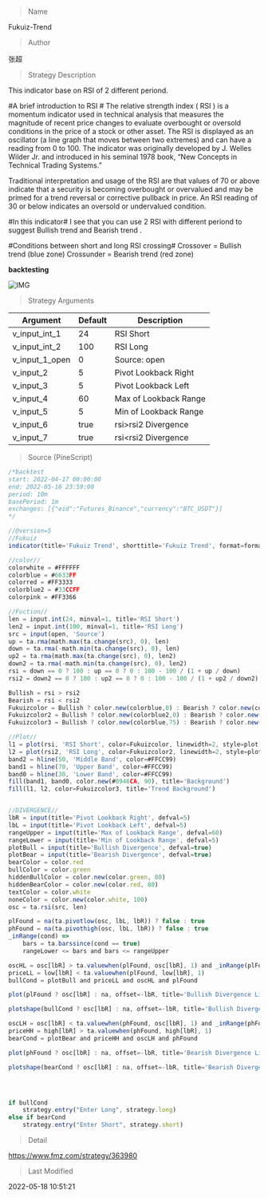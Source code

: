 
> Name

Fukuiz-Trend

> Author

张超

> Strategy Description

This indicator base on RSI of 2 different periond.

#A brief introduction to RSI #
The relative strength index ( RSI ) is a momentum indicator used in technical analysis that measures the magnitude of recent price changes to evaluate overbought or oversold conditions in the price of a stock or other asset. The RSI is displayed as an oscillator (a line graph that moves between two extremes) and can have a reading from 0 to 100. The indicator was originally developed by J. Welles Wilder Jr. and introduced in his seminal 1978 book, “New Concepts in Technical Trading Systems.”

Traditional interpretation and usage of the RSI are that values of 70 or above indicate that a security is becoming overbought or overvalued and may be primed for a trend reversal or corrective pullback in price. An RSI reading of 30 or below indicates an oversold or undervalued condition.

#In this indicator#
I see that you can use 2 RSI with different periond to suggest Bullish trend and Bearish trend .

#Conditions between short and long RSI crossing#
Crossover = Bullish trend (blue zone)
Crossunder = Bearish trend (red zone)

**backtesting**

 ![IMG](https://www.fmz.com/upload/asset/11cc3389245551b4231.png) 



> Strategy Arguments



|Argument|Default|Description|
|----|----|----|
|v_input_int_1|24|RSI Short|
|v_input_int_2|100|RSI Long|
|v_input_1_open|0|Source: open|high|low|close|hl2|hlc3|hlcc4|ohlc4|
|v_input_2|5|Pivot Lookback Right|
|v_input_3|5|Pivot Lookback Left|
|v_input_4|60|Max of Lookback Range|
|v_input_5|5|Min of Lookback Range|
|v_input_6|true|rsi>rsi2 Divergence|
|v_input_7|true|rsi<rsi2 Divergence|


> Source (PineScript)

``` javascript
/*backtest
start: 2022-04-17 00:00:00
end: 2022-05-16 23:59:00
period: 10m
basePeriod: 1m
exchanges: [{"eid":"Futures_Binance","currency":"BTC_USDT"}]
*/

//@version=5
//Fukuiz
indicator(title='Fukuiz Trend', shorttitle='Fukuiz Trend', format=format.price, precision=2, timeframe='')

//color//
colorwhite = #FFFFFF
colorblue = #6633FF
colorred = #FF3333
colorblue2 = #33CCFF
colorpink = #FF3366

//Fuction//
len = input.int(24, minval=1, title='RSI Short')
len2 = input.int(100, minval=1, title='RSI Long')
src = input(open, 'Source')
up = ta.rma(math.max(ta.change(src), 0), len)
down = ta.rma(-math.min(ta.change(src), 0), len)
up2 = ta.rma(math.max(ta.change(src), 0), len2)
down2 = ta.rma(-math.min(ta.change(src), 0), len2)
rsi = down == 0 ? 100 : up == 0 ? 0 : 100 - 100 / (1 + up / down)
rsi2 = down2 == 0 ? 100 : up2 == 0 ? 0 : 100 - 100 / (1 + up2 / down2)

Bullish = rsi > rsi2
Bearish = rsi < rsi2
Fukuizcolor = Bullish ? color.new(colorblue,0) : Bearish ? color.new(colorred,0) : na
Fukuizcolor2 = Bullish ? color.new(colorblue2,0) : Bearish ? color.new(colorpink,0) : na
Fukuizcolor3 = Bullish ? color.new(colorblue,75) : Bearish ? color.new(colorred,75) : na

//Plot//
l1 = plot(rsi, 'RSI Short', color=Fukuizcolor, linewidth=2, style=plot.style_line)
l2 = plot(rsi2, 'RSI Long', color=Fukuizcolor2, linewidth=2, style=plot.style_line)
band2 = hline(50, 'Middle Band', color=#FFCC99)
band1 = hline(70, 'Upper Band', color=#FFCC99)
band0 = hline(30, 'Lower Band', color=#FFCC99)
fill(band1, band0, color.new(#0946CA, 90), title='Background')
fill(l1, l2, color=Fukuizcolor3, title='Trend Background')


//DIVERGENCE//
lbR = input(title='Pivot Lookback Right', defval=5)
lbL = input(title='Pivot Lookback Left', defval=5)
rangeUpper = input(title='Max of Lookback Range', defval=60)
rangeLower = input(title='Min of Lookback Range', defval=5)
plotBull = input(title='Bullish Divergence', defval=true)
plotBear = input(title='Bearish Divergence', defval=true)
bearColor = color.red
bullColor = color.green
hiddenBullColor = color.new(color.green, 80)
hiddenBearColor = color.new(color.red, 80)
textColor = color.white
noneColor = color.new(color.white, 100)
osc = ta.rsi(src, len)

plFound = na(ta.pivotlow(osc, lbL, lbR)) ? false : true
phFound = na(ta.pivothigh(osc, lbL, lbR)) ? false : true
_inRange(cond) =>
    bars = ta.barssince(cond == true)
    rangeLower <= bars and bars <= rangeUpper

oscHL = osc[lbR] > ta.valuewhen(plFound, osc[lbR], 1) and _inRange(plFound[1])
priceLL = low[lbR] < ta.valuewhen(plFound, low[lbR], 1)
bullCond = plotBull and priceLL and oscHL and plFound

plot(plFound ? osc[lbR] : na, offset=-lbR, title='Bullish Divergence Line', linewidth=2, color=bullCond ? bullColor : noneColor,display=display.none)

plotshape(bullCond ? osc[lbR] : na, offset=-lbR, title='Bullish Divergence Label', text=' Bull ', style=shape.labelup, location=location.absolute, color=color.new(bullColor, 0), textcolor=color.new(textColor, 0))

oscLH = osc[lbR] < ta.valuewhen(phFound, osc[lbR], 1) and _inRange(phFound[1])
priceHH = high[lbR] > ta.valuewhen(phFound, high[lbR], 1)
bearCond = plotBear and priceHH and oscLH and phFound

plot(phFound ? osc[lbR] : na, offset=-lbR, title='Bearish Divergence Line', linewidth=2, color=bearCond ? bearColor : noneColor,display=display.none)

plotshape(bearCond ? osc[lbR] : na, offset=-lbR, title='Bearish Divergence Label', text=' Bear ', style=shape.labeldown, location=location.absolute, color=color.new(bearColor, 0), textcolor=color.new(textColor, 0))




if bullCond
    strategy.entry("Enter Long", strategy.long)
else if bearCond
    strategy.entry("Enter Short", strategy.short)
```

> Detail

https://www.fmz.com/strategy/363980

> Last Modified

2022-05-18 10:51:21
